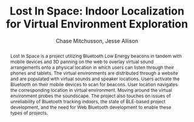 --- 
  title: "Lost In Space: Indoor Localization for Virtual Environment Exploration" 
  abstract: "Lost In Space is a project utilizing Bluetooth Low Energy beacons in tandem with mobile devices and 3D panning on the web to overlay virtual sound arrangements onto a physical location in which users can listen through their phones and tablets. The virtual environments are distributed through a website and are populated with virtual sounds and speaker locations. Users activate the Bluetooth on their mobile devices to scan for beacons. User location navigates the corresponding location in virtual environment. Moving around the virtual environment probes the soundscape. The project also touches on issues of unreliability of Bluetooth tracking indoors, the state of BLE-based project development, and the need for Web Bluetooth development to enable these types of projects." 
  address: "Berlin" 
  author: "Chase Mitchusson, Jesse Allison" 
  booktitle: "Proceedings of the International Web Audio Conference" 
  editor: "Jan Monschke, Christoph Guttandin, Norbert Schnell, Thomas Jenkinson, Jack Schaedler" 
  month: "Proceedings of the International Web Audio Conference"
  pages: "" 
  publisher: "TU Berlin" 
  series: "WAC '18"
  type: "Paper"  
  year: "2018" 
  id: "2018_14" 
  tags: year2018 
  pdflink: /_data/papers/pdf/2018/2018_14.pdf
  ISSN: 2663-5844
---